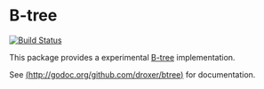 # B-tree

[![Build Status](https://travis-ci.org/droxer/btree.svg?branch=master)](https://travis-ci.org/droxer/btree)

This package provides a experimental [B-tree](https://en.wikipedia.org/wiki/B-tree) implementation.

See [(http://godoc.org/github.com/droxer/btree)](http://godoc.org/github.com/droxer/btree) for documentation.
